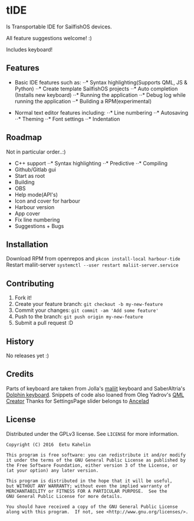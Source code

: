  
# tIDE

Is Transportable IDE for SailfishOS devices.

All feature suggestions welcome! :)

Includes keyboard!

## Features

* Basic IDE features such as:
⋅⋅* Syntax highlighting(Supports QML, JS & Python)
⋅⋅* Create template SailfishOS projects
⋅⋅* Auto completion (Installs new keyboard)
⋅⋅* Running the application
⋅⋅* Debug log while running the application
⋅⋅* Building a RPM(experimental)

* Normal text editor features including:
⋅⋅* Line numbering
⋅⋅* Autosaving
⋅⋅* Theming
⋅⋅* Font settings
⋅⋅* Indentation

## Roadmap

Not in particular order..:)

* C++ support
⋅⋅* Syntax highlighting
⋅⋅* Predictive
⋅⋅* Compiling
* Github/Gitlab gui
* Start as root
* Building
* OBS
* Help mode(API's)
* Icon and cover for harbour
* Harbour version
* App cover
* Fix line numbering
* Suggestions + Bugs

## Installation

Download RPM from openrepos and `pkcon install-local harbour-tide`
Restart maliit-server `systemctl --user restart maliit-server.service` 

## Contributing

1. Fork it!
2. Create your feature branch: `git checkout -b my-new-feature`
3. Commit your changes: `git commit -am 'Add some feature'`
4. Push to the branch: `git push origin my-new-feature`
5. Submit a pull request :D

## History

No releases yet :)

## Credits

Parts of keyboard are taken from Jolla's [maliit](https://github.com/maliit) keyboard and SaberAltria's [Dolphin keyboard](https://github.com/SaberAltria/harbour-dolphin-keyboard). 
Snippets of code also loaned from Oleg Yadrov's [QML Creator](https://github.com/olegyadrov/qmlcreator)
Thanks for SettingsPage slider belongs to [Ancelad](https://github.com/Ancelad)

## License

Distributed under the GPLv3 license. See ``LICENSE`` for more information.
    
    Copyright (C) 2016  Eetu Kahelin

    This program is free software: you can redistribute it and/or modify
    it under the terms of the GNU General Public License as published by
    the Free Software Foundation, either version 3 of the License, or
    (at your option) any later version.

    This program is distributed in the hope that it will be useful,
    but WITHOUT ANY WARRANTY; without even the implied warranty of
    MERCHANTABILITY or FITNESS FOR A PARTICULAR PURPOSE.  See the
    GNU General Public License for more details.

    You should have received a copy of the GNU General Public License
    along with this program.  If not, see <http://www.gnu.org/licenses/>.
